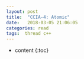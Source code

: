 ```yaml
---
layout: post
title:  "CCIA-4: Atomic"
date:   2018-03-05 21:06:05
categories: read
tags:  thread c++
---
```


* content
{:toc}





